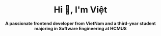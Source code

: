 <h1 align="center">Hi 👋, I'm Việt</h1>
<h4 align="center">A passionate frontend developer from VietNam and a third-year student majoring in Software Engineering at HCMUS</h3>
